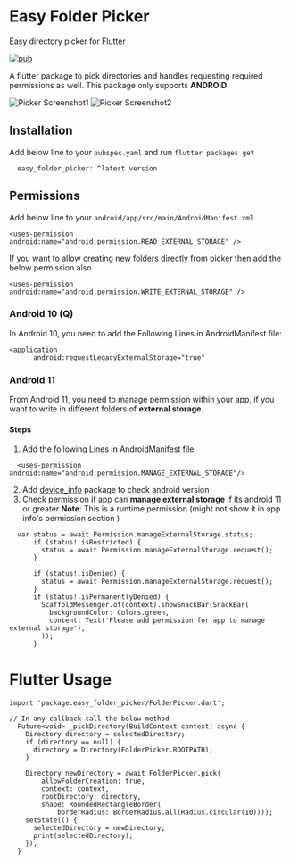 # Easy Folder Picker

Easy directory picker for Flutter

[![pub](https://img.shields.io/pub/v/easy_folder_picker.svg)](https://pub.dev/packages/easy_folder_picker)

A flutter package to pick directories and handles requesting required permissions as well.
This package only supports **ANDROID**.

![Picker Screenshot1](https://github.com/kapilmhr/Easy-Folder-Picker/blob/main/screenshots/root.png)
![Picker Screenshot2](https://github.com/kapilmhr/Easy-Folder-Picker/blob/main/screenshots/inner.png)


## Installation

Add below line to your `pubspec.yaml` and run `flutter packages get`
```
  easy_folder_picker: ^latest version
```

## Permissions
Add below line to your `android/app/src/main/AndroidManifest.xml`
```
<uses-permission android:name="android.permission.READ_EXTERNAL_STORAGE" />
```
If you want to allow creating new folders directly from picker then add the below permission also
```
<uses-permission android:name="android.permission.WRITE_EXTERNAL_STORAGE" />
```
### Android 10 (Q)
In Android 10, you need to add the Following Lines in AndroidManifest file:
```
<application
      android:requestLegacyExternalStorage="true"
```
### Android 11
From Android 11, you need to manage permission within your app, if you want to write in different folders of **external storage**.

#### Steps
1. Add the following Lines in AndroidManifest file
```
  <uses-permission android:name="android.permission.MANAGE_EXTERNAL_STORAGE"/>
```
2. Add [device_info](https://pub.dev/packages/device_info) package to check android version
3. Check permission if app can **manage external storage** if its android 11 or greater
   **Note**: This is a runtime permission (might not show it in app info's permission section )
```
  var status = await Permission.manageExternalStorage.status;
      if (status!.isRestricted) {
        status = await Permission.manageExternalStorage.request();
      }

      if (status!.isDenied) {
        status = await Permission.manageExternalStorage.request();
      }
      if (status!.isPermanentlyDenied) {
        ScaffoldMessenger.of(context).showSnackBar(SnackBar(
          backgroundColor: Colors.green,
          content: Text('Please add permission for app to manage external storage'),
        ));
      }
```
# Flutter Usage
```
import 'package:easy_folder_picker/FolderPicker.dart';

// In any callback call the below method
  Future<void> _pickDirectory(BuildContext context) async {
    Directory directory = selectedDirectory;
    if (directory == null) {
      directory = Directory(FolderPicker.ROOTPATH);
    }

    Directory newDirectory = await FolderPicker.pick(
        allowFolderCreation: true,
        context: context,
        rootDirectory: directory,
        shape: RoundedRectangleBorder(
            borderRadius: BorderRadius.all(Radius.circular(10))));
    setState(() {
      selectedDirectory = newDirectory;
      print(selectedDirectory);
    });
  }
```
